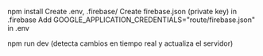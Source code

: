 npm install
Create .env, .firebase/
Create firebase.json (private key) in .firebase
Add GOOGLE_APPLICATION_CREDENTIALS="route/firebase.json" in .env

npm run dev (detecta cambios en tiempo real y actualiza el servidor)
